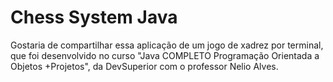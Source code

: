 # Chess System Java

Gostaria de compartilhar essa aplicação de um jogo de xadrez por terminal, que foi desenvolvido no curso "Java COMPLETO Programação Orientada a Objetos +Projetos", da DevSuperior com o professor Nelio Alves.
